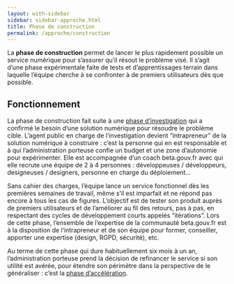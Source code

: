 ```yaml
---
layout: with-sidebar
sidebar: sidebar-approche.html
title: Phase de construction
permalink: /approche/construction
---
```


La **phase de construction** permet de lancer le plus rapidement possible un service numérique pour s’assurer qu’il résout le problème visé. Il s’agit d’une phase expérimentale faite de tests et d’apprentissages terrain dans laquelle l’équipe cherche à se confronter à de premiers utilisateurs dès que possible.

## Fonctionnement

La phase de construction fait suite à une [phase d’investigation](https://beta.gouv.fr/approche/investigation) qui a confirmé le besoin d’une solution numérique pour résoudre le problème cible. L’agent public en charge de l’investigation devient “intrapreneur” de la solution numérique à construire : c’est la personne qui en est responsable et à qui l’administration porteuse confie un budget et une zone d’autonomie pour expérimenter. Elle est accompagnée d’un coach beta.gouv.fr avec qui elle recrute une équipe de 2 à 4 personnes : développeuses / développeurs, designeuses / designers, personne en charge du déploiement…

Sans cahier des charges, l’équipe lance un service fonctionnel dès les premières semaines de travail, même s’il est imparfait et ne répond pas encore à tous les cas de figures. L’objectif est de tester son produit auprès de premiers utilisateurs et de l’améliorer au fil des retours, pas à pas, en respectant des cycles de développement courts appelés “itérations”. Lors de cette phase, l’ensemble de l’expertise de la communauté beta.gouv.fr est à la disposition de l’intrapreneur et de son équipe pour former, conseiller, apporter une expertise (design, RGPD, sécurité), etc.

Au terme de cette phase qui dure habituellement six mois à un an, l’administration porteuse prend la décision de refinancer le service si son utilité est avérée, pour étendre son périmètre dans la perspective de le généraliser : c’est la [phase d’accélération](https://beta.gouv.fr/approche/acceleration). 
